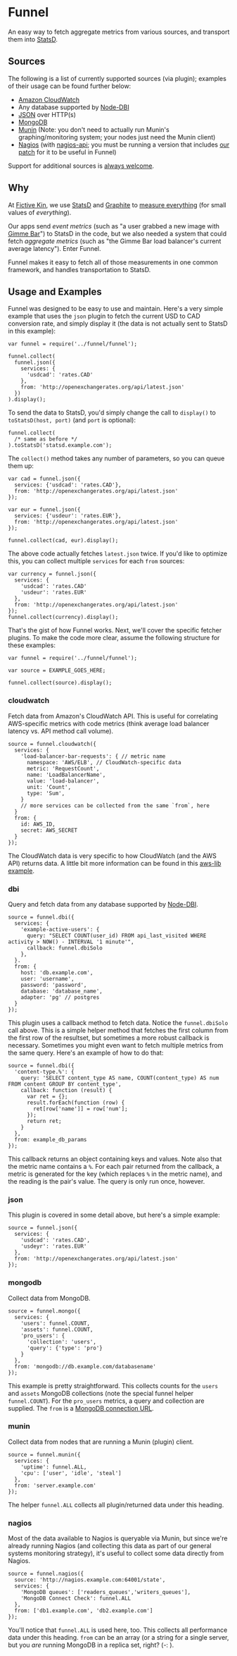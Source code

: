 Funnel
======

An easy way to fetch aggregate metrics from various sources, and transport them into [StatsD](https://github.com/etsy/statsd).


Sources
-------

The following is a list of currently supported sources (via plugin); examples of their usage can be found further below:

* [Amazon CloudWatch](http://aws.amazon.com/cloudwatch/)
* Any database supported by [Node-DBI](https://github.com/DrBenton/Node-DBI)
* [JSON](http://json.org/) over HTTP(s)
* [MongoDB](http://www.mongodb.org/)
* [Munin](http://munin-monitoring.org/) (Note: you don't need to actually run Munin's graphing/monitoring system; your nodes just need the Munin client)
* [Nagios]() (with [nagios-api](https://github.com/xb95/nagios-api); you must be running a version that includes [our patch](https://github.com/xb95/nagios-api/pull/10) for it to be useful in Funnel)

Support for additional sources is [always welcome](https://github.com/fictivekin/funnel/pulls).


Why
---

At [Fictive Kin](http://fictivekin.com/), we use [StatsD](https://github.com/etsy/statsd) and [Graphite](http://graphite.wikidot.com/) to [measure everything](http://codeascraft.etsy.com/2011/02/15/measure-anything-measure-everything/) (for small values of *everything*).

Our apps send *event metrics* (such as "a user grabbed a new image with [Gimme Bar](https://gimmebar.com/)") to StatsD in the code, but we also needed a system that could fetch *aggregate metrics* (such as "the Gimme Bar load balancer's current average latency"). Enter Funnel.

Funnel makes it easy to fetch all of those measurements in one common framework, and handles transportation to StatsD.


Usage and Examples
------------------

Funnel was designed to be easy to use and maintain. Here's a very simple example that uses the `json` plugin to fetch the current USD to CAD conversion rate, and simply display it (the data is not actually sent to StatsD in this example):

    var funnel = require('../funnel/funnel');

    funnel.collect(
      funnel.json({
        services: {
          'usdcad': 'rates.CAD'
        },
        from: 'http://openexchangerates.org/api/latest.json'
      })
    ).display();

To send the data to StatsD, you'd simply change the call to `display()` to `toStatsD(host, port)` (and `port` is optional):

    funnel.collect(
      /* same as before */
    ).toStatsD('statsd.example.com');

The `collect()` method takes any number of parameters, so you can queue them up:

    var cad = funnel.json({
      services: {'usdcad': 'rates.CAD'},
      from: 'http://openexchangerates.org/api/latest.json'
    });

    var eur = funnel.json({
      services: {'usdeur': 'rates.EUR'},
      from: 'http://openexchangerates.org/api/latest.json'
    });

    funnel.collect(cad, eur).display();

The above code actually fetches `latest.json` twice. If you'd like to optimize this, you can collect multiple `services` for each `from` sources:

    var currency = funnel.json({
      services: {
        'usdcad': 'rates.CAD'
        'usdeur': 'rates.EUR'
      },
      from: 'http://openexchangerates.org/api/latest.json'
    });
    funnel.collect(currency).display();

That's the gist of how Funnel works. Next, we'll cover the specific fetcher plugins. To make the code more clear, assume the following structure for these examples:


    var funnel = require('../funnel/funnel');

    var source = EXAMPLE_GOES_HERE;

    funnel.collect(source).display();


### cloudwatch ###

Fetch data from Amazon's CloudWatch API. This is useful for correlating AWS-specific metrics with code metrics (think average load balancer latency vs. API method call volume).

    source = funnel.cloudwatch({
      services: {
        'load-balancer-bar-requests': { // metric name
          namespace: 'AWS/ELB', // CloudWatch-specific data
          metric: 'RequestCount',
          name: 'LoadBalancerName',
          value: 'load-balancer',
          unit: 'Count',
          type: 'Sum',
        }
        // more services can be collected from the same `from`, here
      }
      from: {
        id: AWS_ID,
        secret: AWS_SECRET
      }
    });

The CloudWatch data is very specific to how CloudWatch (and the AWS API) returns data. A little bit more information can be found in this [aws-lib](https://github.com/livelycode/aws-lib) [example](https://github.com/livelycode/aws-lib/blob/master/examples/cw.js).

### dbi ###

Query and fetch data from any database supported by [Node-DBI](https://github.com/DrBenton/Node-DBI).

    source = funnel.dbi({
      services: {
        'example-active-users': {
          query: "SELECT COUNT(user_id) FROM api_last_visited WHERE activity > NOW() - INTERVAL '1 minute'",
          callback: funnel.dbiSolo
        },
      }.
      from: {
        host: 'db.example.com',
        user: 'username',
        password: 'password',
        database: 'database_name',
        adapter: 'pg' // postgres
      }
    });

This plugin uses a callback method to fetch data. Notice the `funnel.dbiSolo` call above. This is a simple helper method that fetches the first column from the first row of the resultset, but sometimes a more robust callback is necessary. Sometimes you might even want to fetch multiple metrics from the same query. Here's an example of how to do that:

    source = funnel.dbi({
      'content-type.%': {
        query: 'SELECT content_type AS name, COUNT(content_type) AS num FROM content GROUP BY content_type',
        callback: function (result) {
          var ret = {};
          result.forEach(function (row) {
            ret[row['name']] = row['num'];
          });
          return ret;
        }
      },
      from: example_db_params
    });

This callback returns an object containing keys and values. Note also that the metric name contains a `%`. For each pair returned from the callback, a metric is generated for the key (which replaces `%` in the metric name), and the reading is the pair's value. The query is only run once, however.


### json ###

This plugin is covered in some detail above, but here's a simple example:

    source = funnel.json({
      services: {
        'usdcad': 'rates.CAD',
        'usdeyr': 'rates.EUR'
      },
      from: 'http://openexchangerates.org/api/latest.json'
    });


### mongodb ###

Collect data from MongoDB.

    source = funnel.mongo({
      services: {
        'users': funnel.COUNT,
        'assets': funnel.COUNT,
        'pro_users': {
          'collection': 'users',
          'query': {'type': 'pro'}
        }
      },
      from: 'mongodb://db.example.com/databasename'
    });

This example is pretty straightforward. This collects counts for the `users` and `assets` MongoDB collections (note the special funnel helper `funnel.COUNT`). For the `pro_users` metrics, a query and collection are supplied. The `from` is a [MongoDB connection URL](http://www.mongodb.org/display/DOCS/Connections).

### munin ###

Collect data from nodes that are running a Munin (plugin) client.

    source = funnel.munin({
      services: {
        'uptime': funnel.ALL,
        'cpu': ['user', 'idle', 'steal']
      },
      from: 'server.example.com'
    });

The helper `funnel.ALL` collects all plugin/returned data under this heading.


### nagios ###

Most of the data available to Nagios is queryable via Munin, but since we're already running Nagios (and collecting this data as part of our general systems monitoring strategy), it's useful to collect some data directly from Nagios.

    source = funnel.nagios({
      source: 'http://nagios.example.com:64001/state',
      services: {
        'MongoDB queues': ['readers_queues','writers_queues'],
        'MongoDB Connect Check': funnel.ALL
      },
      from: ['db1.example.com', 'db2.example.com']
    });

You'll notice that `funnel.ALL` is used here, too. This collects all performance data under this heading. `from` can be an array (or a string for a single server, but you *are* running MongoDB in a replica set, right? (-: ).




